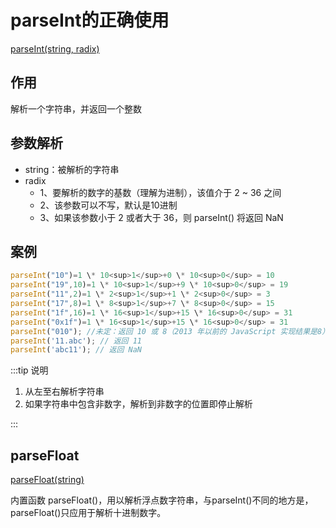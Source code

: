 
# parseInt的正确使用

[parseInt(string, radix)](http://www.w3school.com.cn/jsref/jsref_parseInt.asp)

## 作用

解析一个字符串，并返回一个整数

## 参数解析

- string：被解析的字符串
- radix
  - 1、要解析的数字的基数（理解为进制），该值介于 2 ~ 36 之间
  - 2、该参数可以不写，默认是10进制
  - 3、如果该参数小于 2 或者大于 36，则 parseInt() 将返回 NaN

## 案例

```js
parseInt("10")=1 \* 10<sup>1</sup>+0 \* 10<sup>0</sup> = 10
parseInt("19",10)=1 \* 10<sup>1</sup>+9 \* 10<sup>0</sup> = 19
parseInt("11",2)=1 \* 2<sup>1</sup>+1 \* 2<sup>0</sup> = 3
parseInt("17",8)=1 \* 8<sup>1</sup>+7 \* 8<sup>0</sup> = 15
parseInt("1f",16)=1 \* 16<sup>1</sup>+15 \* 16<sup>0</sup> = 31
parseInt("0x1f")=1 \* 16<sup>1</sup>+15 \* 16<sup>0</sup> = 31
parseInt("010"); //未定：返回 10 或 8（2013 年以前的 JavaScript 实现结果是8）
parseInt('11.abc'); // 返回 11
parseInt('abc11'); // 返回 NaN
```

:::tip 说明

1. 从左至右解析字符串
2. 如果字符串中包含非数字，解析到非数字的位置即停止解析

:::

## parseFloat

[parseFloat(string)](http://www.w3school.com.cn/jsref/jsref_parseFloat.asp)

内置函数 parseFloat()，用以解析浮点数字符串，与parseInt()不同的地方是，parseFloat()只应用于解析十进制数字。
